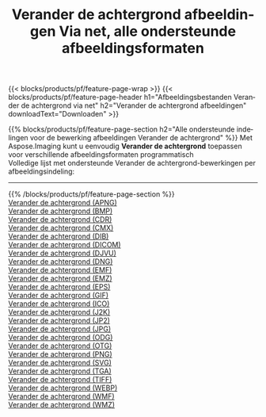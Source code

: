 ﻿---
title: Verander de achtergrond afbeeldingen Via net, alle ondersteunde afbeeldingsformaten 
weight: 3920
url: /nl/net/change-background 
lang: nl
langdirlevel: 2
locales: zh-hans,ja,it,ru,de,es,fr,nl,id,lt,pl,pt,vi,tr,ko,zh-hant,ar,hi,th,sv,cs,uk,he
description: Met behulp van Aspose.Imaging kunt u eenvoudig Verander de achtergrond afbeeldingen maken via net
---

{{< blocks/products/pf/feature-page-wrap >}}
{{< blocks/products/pf/feature-page-header h1="Afbeeldingsbestanden Verander de achtergrond via net" h2="Verander de achtergrond afbeeldingen" downloadText="Downloaden" >}}


{{% blocks/products/pf/feature-page-section  h2="Alle ondersteunde indelingen voor de bewerking afbeeldingen Verander de achtergrond" %}}
Met Aspose.Imaging kunt u eenvoudig **Verander de achtergrond** toepassen voor verschillende afbeeldingsformaten programmatisch
<br/>
Volledige lijst met ondersteunde Verander de achtergrond-bewerkingen per afbeeldingsindeling:
<hr/>
{{% /blocks/products/pf/feature-page-section %}}
<div class="container-fluid productfamilypage bg-gray">
    <div class="convertypes bg-gray agp-content section">
        <div class="container">
		<div class="row other-converters">
		    <div class='col-md-2 other-converter remove-lp remove-rp'><a href="/imaging/nl/net/change-background/apng" >Verander de achtergrond (APNG)</a></div><div class='col-md-2 other-converter remove-lp remove-rp'><a href="/imaging/nl/net/change-background/bmp" >Verander de achtergrond (BMP)</a></div><div class='col-md-2 other-converter remove-lp remove-rp'><a href="/imaging/nl/net/change-background/cdr" >Verander de achtergrond (CDR)</a></div><div class='col-md-2 other-converter remove-lp remove-rp'><a href="/imaging/nl/net/change-background/cmx" >Verander de achtergrond (CMX)</a></div><div class='col-md-2 other-converter remove-lp remove-rp'><a href="/imaging/nl/net/change-background/dib" >Verander de achtergrond (DIB)</a></div><div class='col-md-2 other-converter remove-lp remove-rp'><a href="/imaging/nl/net/change-background/dicom" >Verander de achtergrond (DICOM)</a></div><div class='col-md-2 other-converter remove-lp remove-rp'><a href="/imaging/nl/net/change-background/djvu" >Verander de achtergrond (DJVU)</a></div><div class='col-md-2 other-converter remove-lp remove-rp'><a href="/imaging/nl/net/change-background/dng" >Verander de achtergrond (DNG)</a></div><div class='col-md-2 other-converter remove-lp remove-rp'><a href="/imaging/nl/net/change-background/emf" >Verander de achtergrond (EMF)</a></div><div class='col-md-2 other-converter remove-lp remove-rp'><a href="/imaging/nl/net/change-background/emz" >Verander de achtergrond (EMZ)</a></div><div class='col-md-2 other-converter remove-lp remove-rp'><a href="/imaging/nl/net/change-background/eps" >Verander de achtergrond (EPS)</a></div><div class='col-md-2 other-converter remove-lp remove-rp'><a href="/imaging/nl/net/change-background/gif" >Verander de achtergrond (GIF)</a></div><div class='col-md-2 other-converter remove-lp remove-rp'><a href="/imaging/nl/net/change-background/ico" >Verander de achtergrond (ICO)</a></div><div class='col-md-2 other-converter remove-lp remove-rp'><a href="/imaging/nl/net/change-background/j2k" >Verander de achtergrond (J2K)</a></div><div class='col-md-2 other-converter remove-lp remove-rp'><a href="/imaging/nl/net/change-background/jp2" >Verander de achtergrond (JP2)</a></div><div class='col-md-2 other-converter remove-lp remove-rp'><a href="/imaging/nl/net/change-background/jpg" >Verander de achtergrond (JPG)</a></div><div class='col-md-2 other-converter remove-lp remove-rp'><a href="/imaging/nl/net/change-background/odg" >Verander de achtergrond (ODG)</a></div><div class='col-md-2 other-converter remove-lp remove-rp'><a href="/imaging/nl/net/change-background/otg" >Verander de achtergrond (OTG)</a></div><div class='col-md-2 other-converter remove-lp remove-rp'><a href="/imaging/nl/net/change-background/png" >Verander de achtergrond (PNG)</a></div><div class='col-md-2 other-converter remove-lp remove-rp'><a href="/imaging/nl/net/change-background/svg" >Verander de achtergrond (SVG)</a></div><div class='col-md-2 other-converter remove-lp remove-rp'><a href="/imaging/nl/net/change-background/tga" >Verander de achtergrond (TGA)</a></div><div class='col-md-2 other-converter remove-lp remove-rp'><a href="/imaging/nl/net/change-background/tiff" >Verander de achtergrond (TIFF)</a></div><div class='col-md-2 other-converter remove-lp remove-rp'><a href="/imaging/nl/net/change-background/webp" >Verander de achtergrond (WEBP)</a></div><div class='col-md-2 other-converter remove-lp remove-rp'><a href="/imaging/nl/net/change-background/wmf" >Verander de achtergrond (WMF)</a></div><div class='col-md-2 other-converter remove-lp remove-rp'><a href="/imaging/nl/net/change-background/wmz" >Verander de achtergrond (WMZ)</a></div>
                </div>
        </div>
    </div>
</div>
<br/>
